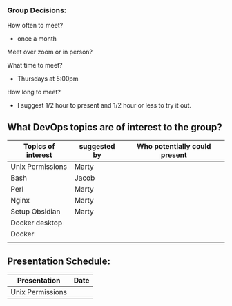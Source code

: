 ### Group Decisions:
How often to meet?
* once a month

Meet over zoom or in person?

What time to meet?
* Thursdays at 5:00pm

How long to meet?
* I suggest 1/2 hour to present and 1/2 hour or less to try it out.



## What DevOps topics are of interest to the group?

| Topics of interest | suggested by | Who potentially could present |
| ------------------ | ------------ | ----------------------------- |
| Unix Permissions   | Marty        |                               |
| Bash               | Jacob        |                               |
| Perl               | Marty        |                               |
| Nginx              | Marty        |                               |
| Setup Obsidian     | Marty        |                               |
| Docker desktop     |              |                               |
| Docker             |              |                               |
|                    |              |                               |


## Presentation Schedule:

| Presentation     | Date |
| ---------------- | ---- |
| Unix Permissions |      |
